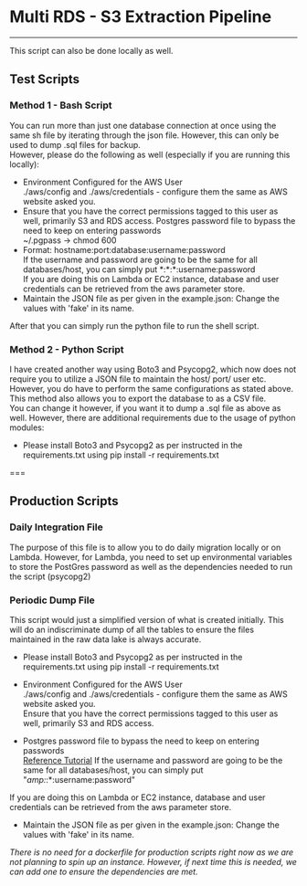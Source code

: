 # Multi RDS - S3 Extraction Pipeline

---

This script can also be done locally as well.

## Test Scripts

### Method 1 - Bash Script

You can run more than just one database connection at once using the same sh file by iterating through the json file. However, this can only be used to dump .sql files for backup.  
However, please do the following as well (especially if you are running this locally):

* Environment Configured for the AWS User  
./aws/config and ./aws/credentials - configure them the same as AWS website asked you.  
* Ensure that you have the correct permissions tagged to this user as well, primarily S3 and RDS access.
Postgres password file to bypass the need to keep on entering passwords  
~/.pgpass → chmod 600  
* Format: hostname:port:database:username:password  
If the username and password are going to be the same for all databases/host, you can simply put \*:\*:\*:username:password  
If you are doing this on Lambda or EC2 instance, database and user credentials can be retrieved from the aws parameter store.
* Maintain the JSON file as per given in the example.json: Change the values with 'fake' in its name.

After that you can simply run the python file to run the shell script.

### Method 2 - Python Script

I have created another way using Boto3 and Psycopg2, which now does not require you to utilize a JSON file to maintain the host/ port/ user etc. However, you do have to perform the same configurations as stated above.  
This method also allows you to export the database to as a CSV file.  
You can change it however, if you want it to dump a .sql file as above as well. However, there are additional requirements due to the usage of python modules:

* Please install Boto3 and Psycopg2 as per instructed in the requirements.txt using pip install -r requirements.txt

===

## Production Scripts

### Daily Integration File

The purpose of this file is to allow you to do daily migration locally or on Lambda. However, for Lambda, you need to set up environmental variables to store the PostGres password as well as the dependencies needed to run the script (psycopg2)

### Periodic Dump File

This script would just a simplified version of what is created initially. This will do an indiscriminate dump of all the tables to ensure the files maintained in the raw data lake is always accurate.

* Please install Boto3 and Psycopg2 as per instructed in the requirements.txt using pip install -r requirements.txt

* Environment Configured for the AWS User  
./aws/config and ./aws/credentials - configure them the same as AWS website asked you.  
Ensure that you have the correct permissions tagged to this user as well, primarily S3 and RDS access.

* Postgres password file to bypass the need to keep on entering passwords  
[Reference Tutorial](https://www.postgresql.org/docs/10/libpq-pgpass.html)
If the username and password are going to be the same for all databases/host, you can simply put "*amp:*:*:username:password"  

If you are doing this on Lambda or EC2 instance, database and user credentials can be retrieved from the aws parameter store.

* Maintain the JSON file as per given in the example.json: Change the values with 'fake' in its name.

*There is no need for a dockerfile for production scripts right now as we are not planning to spin up an instance. However, if next time this is needed, we can add one to ensure the dependencies are met.*
